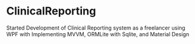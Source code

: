 # ClinicalReporting
Started Development of Clinical Reporting system as a freelancer using WPF with Implementing MVVM, ORMLite with Sqlite, and Material Design
